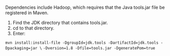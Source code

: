 Dependencies include Hadoop, which requires that the Java tools.jar file be registered in Maven.

1. Find the JDK directory that contains tools.jar.
2. cd to that directory.
3. Enter:

`mvn install:install-file -DgroupId=jdk.tools -DartifactId=jdk.tools -Dpackaging=jar \`
`-Dversion=1.8 -Dfile=tools.jar -DgeneratePom=true`
